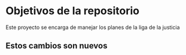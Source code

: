# Objetivos de la repositorio
Este proyecto se encarga de manejar los planes de la liga de la justicia

## Estos cambios son nuevos
